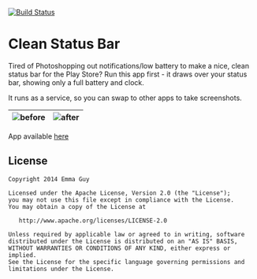 [![Build Status](https://travis-ci.org/emmaguy/clean-status-bar.png)](https://travis-ci.org/emmaguy/clean-status-bar)

Clean Status Bar
=================================

Tired of Photoshopping out notifications/low battery to make a nice, clean status bar for the Play Store? Run this app first - it draws over your status bar, showing only a full battery and clock.

It runs as a service, so you can swap to other apps to take screenshots.

|  ![before](https://raw.githubusercontent.com/emmaguy/clean-status-bar/master/images/before.png) | ![after](https://raw.githubusercontent.com/emmaguy/clean-status-bar/master/images/after.png) |
|---|---|

App available [here](https://play.google.com/store/apps/details?id=com.emmaguy.cleanstatusbar)

License
--------

    Copyright 2014 Emma Guy

    Licensed under the Apache License, Version 2.0 (the "License");
    you may not use this file except in compliance with the License.
    You may obtain a copy of the License at

       http://www.apache.org/licenses/LICENSE-2.0

    Unless required by applicable law or agreed to in writing, software
    distributed under the License is distributed on an "AS IS" BASIS,
    WITHOUT WARRANTIES OR CONDITIONS OF ANY KIND, either express or implied.
    See the License for the specific language governing permissions and
    limitations under the License.

